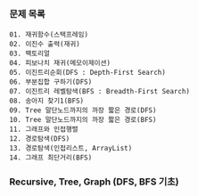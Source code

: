 ### 문제 목록
    01. 재귀함수(스택프레임)
    02. 이진수 출력(재귀)
    03. 팩토리얼
    04. 피보나치 재귀(메모이제이션)
    05. 이진트리순회(DFS : Depth-First Search)
    06. 부분집합 구하기(DFS)
    07. 이진트리 레벨탐색(BFS : Breadth-First Search)
    08. 송아지 찾기1(BFS)
    09. Tree 말단노드까지의 까장 짧은 경로(DFS)
    10. Tree 말단노드까지의 까장 짧은 경로(BFS)
    11. 그래프와 인접행렬
    12. 경로탐색(DFS)
    13. 경로탐색(인접리스트, ArrayList)
    14. 그래프 최단거리(BFS)



### Recursive, Tree, Graph (DFS, BFS 기초)
